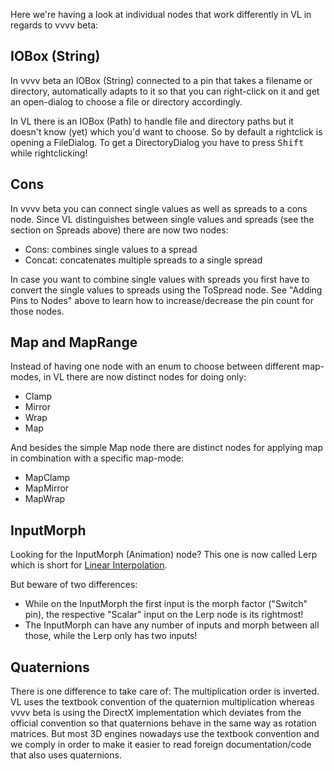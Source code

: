 Here we're having a look at individual nodes that work differently in VL in regards to vvvv beta:

## IOBox (String)
In vvvv beta an IOBox (String) connected to a pin that takes a filename or directory, automatically adapts to it so that you can right-click on it and get an open-dialog to choose a file or directory accordingly.

In VL there is an IOBox (Path) to handle file and directory paths but it doesn't know (yet) which you'd want to choose. So by default a rightclick is opening a FileDialog. To get a DirectoryDialog you have to press <kbd>Shift</kbd> while rightclicking!

## Cons
In vvvv beta you can connect single values as well as spreads to a cons node. Since VL distinguishes between single values and spreads (see the section on Spreads above) there are now two nodes:

* Cons: combines single values to a spread
* Concat: concatenates multiple spreads to a single spread

In case you want to combine single values with spreads you first have to convert the single values to spreads using the ToSpread node. See "Adding Pins to Nodes" above to learn how to increase/decrease the pin count for those nodes.

## Map and MapRange
Instead of having one node with an enum to choose between different map-modes, in VL there are now distinct nodes for doing only:

* Clamp
* Mirror
* Wrap
* Map

And besides the simple Map node there are distinct nodes for applying map in combination with a specific map-mode:

* MapClamp
* MapMirror
* MapWrap

## InputMorph
Looking for the InputMorph (Animation) node? This one is now called Lerp which is short for [Linear Interpolation](https://en.wikipedia.org/wiki/Linear_interpolation).

But beware of two differences:

* While on the InputMorph the first input is the morph factor ("Switch" pin), the respective "Scalar" input on the Lerp node is its rightmost!
* The InputMorph can have any number of inputs and morph between all those, while the Lerp only has two inputs!

## Quaternions
There is one difference to take care of: The multiplication order is inverted. VL uses the textbook convention of the quaternion multiplication whereas vvvv beta is using the DirectX implementation which deviates from the official convention so that quaternions behave in the same way as rotation matrices. But most 3D engines nowadays use the textbook convention and we comply in order to make it easier to read foreign documentation/code that also uses quaternions.
